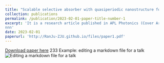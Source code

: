 ```yaml
---
title: "Scalable selective absorber with quasiperiodic nanostructure for low-grade solar energy harvesting"
collection: publications
permalink: /publication/2023-02-01-paper-title-number-1
excerpt: 'It is a research article published in APL Photonics (Cover Article).
nnn'
date: 2023-02-01
paperurl: 'http://RanJu-ZJU.github.io/files/paper1.pdf'
---
```

[Download paper here](http://RanJu-ZJU.github.io/files/paper1.pdf)
233
Example: editing a markdown file for a talk
![Editing a markdown file for a talk](/images/editing-talk.png)
